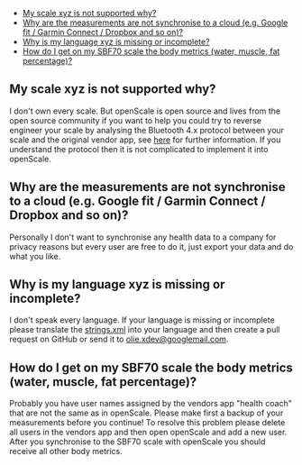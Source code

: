 * [My scale xyz is not supported why?](https://github.com/oliexdev/openScale/wiki/FAQ/_edit#my-scale-xyz-is-not-supported-why)
* [Why are the measurements are not synchronise to a cloud (e.g. Google fit / Garmin Connect / Dropbox and so on)?](https://github.com/oliexdev/openScale/wiki/FAQ/_edit#why-are-the-measurements-are-not-synchronise-to-a-cloud-eg-google-fit--garmin-connect--dropbox-and-so-on)
* [Why is my language xyz is missing or incomplete?](https://github.com/oliexdev/openScale/wiki/FAQ/_edit#why-is-my-language-xyz-is-missing-or-incomplete)
* [How do I get on my SBF70 scale the body metrics (water, muscle, fat percentage)?](https://github.com/oliexdev/openScale/wiki/FAQ/_edit#how-do-i-get-on-my-sbf70-scale-the-body-metrics-water-muscle-fat-percentage)

## My scale xyz is not supported why?

I don't own every scale. But openScale is open source and lives from the open source community if you want to help you could try to reverse engineer your scale by analysing the Bluetooth 4.x protocol between your scale and the original vendor app, see [here](https://github.com/oliexdev/openScale/wiki/How-to-reverse-engineer-a-Blueeoth-4.x-scale) for further information. If you understand the protocol then it is not complicated to implement it into openScale.

## Why are the measurements are not synchronise to a cloud (e.g. Google fit / Garmin Connect / Dropbox and so on)?

Personally I don't want to synchronise any health data to a company for privacy reasons but every user are free to do it, just export your data and do what you like.

## Why is my language xyz is missing or incomplete?

I don't speak every language. If your language is missing or incomplete please translate the [strings.xml](https://github.com/oliexdev/openScale/blob/master/android_app/app/src/main/res/values/strings.xml) into your language and then create a pull request on GitHub or send it to [olie.xdev@googlemail.com](mailto:olie.xdev@googlemail.com).

## How do I get on my SBF70 scale the body metrics (water, muscle, fat percentage)?

Probably you have user names assigned by the vendors app "health coach" that are not the same as in openScale. Please make first a backup of your measurements before you continue! To resolve this problem please delete all users in the vendors app and then open openScale and add a new user. After you synchronise to the SBF70 scale with openScale you should receive all other body metrics. 